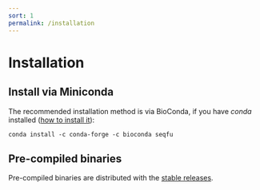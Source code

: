 ```yaml
---
sort: 1
permalink: /installation
---
```


# Installation


## Install via Miniconda

The recommended installation method is via BioConda, if you have _conda_ installed ([how to install it](https://docs.conda.io/en/latest/miniconda.html)):

```
conda install -c conda-forge -c bioconda seqfu
```


## Pre-compiled binaries

Pre-compiled binaries are distributed with the [stable releases](https://github.com/telatin/qax/releases).  

 